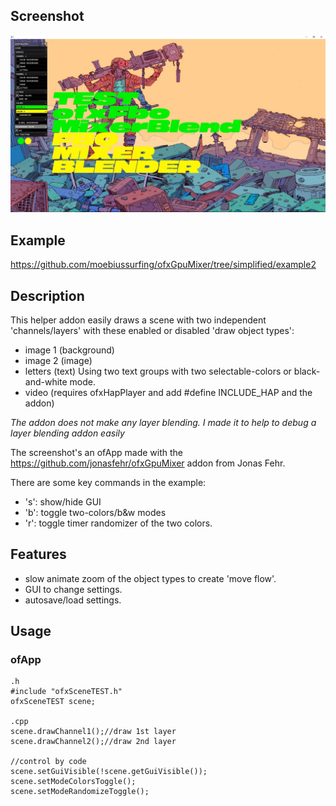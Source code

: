 
## Screenshot
![Image](/sceenshot1.JPG?raw=true "example2")

## Example
https://github.com/moebiussurfing/ofxGpuMixer/tree/simplified/example2


## Description
This helper addon easily draws a scene with two independent 'channels/layers' with these enabled or disabled 'draw object types':

- image 1 (background)
- image 2 (image)
- letters (text) Using two text groups with two selectable-colors or black-and-white mode.
- video (requires ofxHapPlayer and add #define INCLUDE_HAP and the addon)

*The addon does not make any layer blending. I made it to help to debug a layer blending addon easily* 

The screenshot's an ofApp made with the https://github.com/jonasfehr/ofxGpuMixer addon from Jonas Fehr.

There are some key commands in the example:

- 's': show/hide GUI
- 'b': toggle two-colors/b&w modes
- 'r': toggle timer randomizer of the two colors. 


## Features

- slow animate zoom of the object types to create 'move flow'.
- GUI to change settings.
- autosave/load settings.


## Usage

### ofApp
```
.h
#include "ofxSceneTEST.h"
ofxSceneTEST scene;

.cpp
scene.drawChannel1();//draw 1st layer
scene.drawChannel2();//draw 2nd layer

//control by code
scene.setGuiVisible(!scene.getGuiVisible());
scene.setModeColorsToggle();
scene.setModeRandomizeToggle();
```
